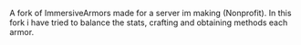 A fork of ImmersiveArmors made for a server im making (Nonprofit). 
In this fork i have tried to balance the stats, crafting and obtaining methods each armor.
